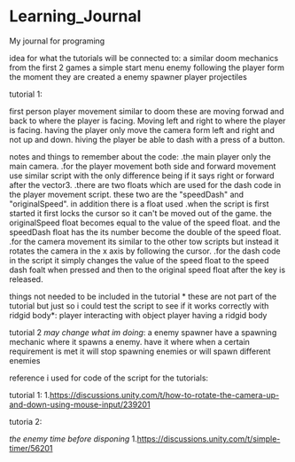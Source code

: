 # Learning_Journal
My journal for programing

idea for what the tutorials will be connected to:
a similar doom mechanics from the first 2 games
a simple start menu
enemy following the player form the moment they are created
a enemy spawner
player projectiles


tutorial 1:

first person player movement similar to doom
these are moving forwad and back to where the player is facing. 
Moving left and right to where the player is facing.
having the player only move the camera form left and right and not up and down.
hiving the player be able to dash with a press of a button.

notes and things to remember about the code:
.the main player only the main camera.
.for the player movement both side and forward movement use similar script with the only difference being if it says right or forward after the vector3.
.there are two floats which are used for the dash code in the player movement script. these two are the "speedDash" and "originalSpeed". in addition there is a float used 
.when the script is first started it first locks the cursor so it can't be moved out of the game. the originalSpeed float becomes equal to the value of the speed float. and the speedDash float has the its number become the double of the speed float.
.for the camera movement its similar to the other tow scripts but instead it rotates the camera in the x axis by following the cursor.
.for the dash code in the script it simply changes the value of the speed float to the speed dash foalt when pressed and then to the original speed float after the key is released.

things not needed to be included in the tutorial * these are not part of the tutorial but just so i could test the script to see if it works correctly with ridgid body*:
player interacting with object
player having a ridgid body 

tutorial 2 *may change what im doing*:
a enemy spawner
have a spawning mechanic where it spawns a enemy. 
have it where when a certain requirement is met it will stop spawning enemies or will spawn different enemies


reference i used for code of the script for the tutorials:

tutorial 1:
1.https://discussions.unity.com/t/how-to-rotate-the-camera-up-and-down-using-mouse-input/239201

tutoria 2:

*the enemy time before disponing*
1.https://discussions.unity.com/t/simple-timer/56201

